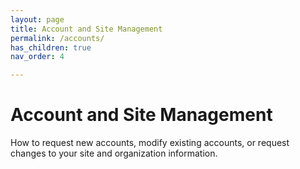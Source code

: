 ```yaml
---
layout: page
title: Account and Site Management
permalink: /accounts/
has_children: true
nav_order: 4

---
```


# Account and Site Management
How to request new accounts, modify existing accounts, or request changes to your site and organization information.
